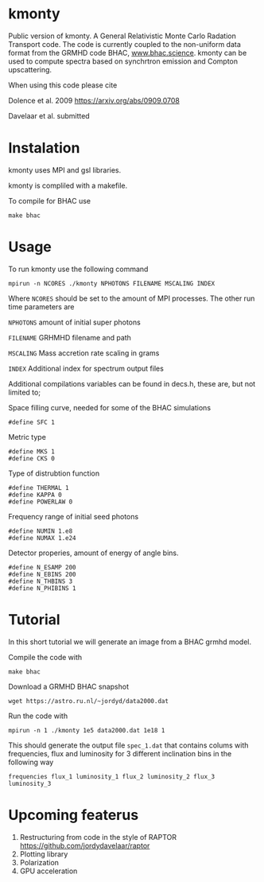 # kmonty

Public version of kmonty. A General Relativistic Monte Carlo Radation Transport code. The code is currently coupled to the non-uniform data format from the GRMHD code BHAC, www.bhac.science. kmonty can be used to compute spectra based on synchrtron emission and Compton upscattering.

When using this code please cite

Dolence et al. 2009 https://arxiv.org/abs/0909.0708

Davelaar et al. submitted 

# Instalation

kmonty uses MPI and gsl libraries.

kmonty is compliled with a makefile.

To compile for BHAC use 

```
make bhac
```

# Usage

To run kmonty use the following command

```
mpirun -n NCORES ./kmonty NPHOTONS FILENAME MSCALING INDEX
```

Where ``` NCORES ``` should be set to the amount of MPI processes. The other run time parameters are

``` NPHOTONS ``` amount of initial super photons

``` FILENAME ``` GRHMHD filename and path

``` MSCALING ``` Mass accretion rate scaling in grams

``` INDEX ``` Additional index for spectrum output files

Additional compilations variables can be found in decs.h, these are, but not limited to;

Space filling curve, needed for some of the BHAC simulations

```#define SFC 1```

Metric type

```
#define MKS 1
#define CKS 0
```

Type of distrubtion function

```
#define THERMAL 1
#define KAPPA 0
#define POWERLAW 0 
```

Frequency range of initial seed photons

```
#define NUMIN 1.e8
#define NUMAX 1.e24
```

Detector properies, amount of energy of angle bins.

```
#define N_ESAMP 200
#define N_EBINS 200
#define N_THBINS 3
#define N_PHIBINS 1
```


# Tutorial

In this short tutorial we will generate an image from a BHAC grmhd model.

Compile the code with 

```
make bhac
```

Download a GRMHD BHAC snapshot

``` wget https://astro.ru.nl/~jordyd/data2000.dat ```

Run the code with

```
mpirun -n 1 ./kmonty 1e5 data2000.dat 1e18 1
```

This should generate the output file ```spec_1.dat``` that contains colums with frequencies, flux and luminosity for 3 different inclination bins in the following way

``` frequencies flux_1 luminosity_1 flux_2 luminosity_2 flux_3 luminosity_3 ```

# Upcoming featerus

1. Restructuring from code in the style of RAPTOR https://github.com/jordydavelaar/raptor
2. Plotting library
3. Polarization
4. GPU acceleration
